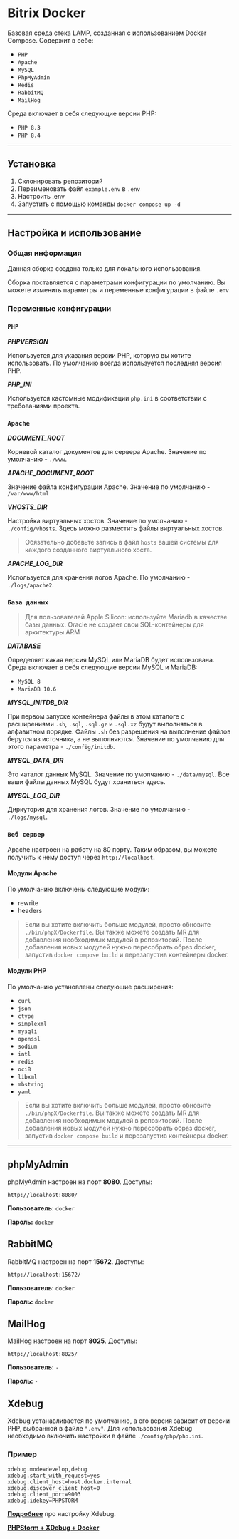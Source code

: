 # Bitrix Docker

Базовая среда стека LAMP, созданная с использованием Docker Compose. Содержит в себе:

- `PHP`
- `Apache`
- `MySQL`
- `PhpMyAdmin`
- `Redis`
- `RabbitMQ`
- `MailHog`

Среда включает в себя следующие версии PHP:

- `PHP 8.3`
- `PHP 8.4`

---

## Установка

1. Склонировать репозиторий
2. Переименовать файл `example.env` в `.env`
3. Настроить .env
4. Запустить с помощью команды `docker compose up -d`

---

## Настройка и использование

### Общая информация

Данная сборка создана только для локального использования.

Сборка поставляется с параметрами конфигурации по умолчанию. Вы можете изменить параметры и переменные конфигурации в
файле `.env`

### Переменные конфигурации

### `PHP`

_**PHPVERSION**_

Используется для указания версии PHP, которую вы хотите использовать. По умолчанию всегда используется последняя версия
PHP.

_**PHP_INI**_

Используется кастомные модификации `php.ini` в соответствии с требованиями проекта.

### `Apache`

_**DOCUMENT_ROOT**_

Корневой каталог документов для сервера Apache. Значение по умолчанию - `./www`.

_**APACHE_DOCUMENT_ROOT**_

Значение файла конфигурации Apache. Значение по умолчанию - `/var/www/html`

_**VHOSTS_DIR**_

Настройка виртуальных хостов. Значение по умолчанию - `./config/vhosts`. Здесь можно разместить файлы виртуальных
хостов.

> Обязательно добавьте запись в файл `hosts` вашей системы для каждого созданного виртуального хоста.

_**APACHE_LOG_DIR**_

Используется для хранения логов Apache. По умолчанию - `./logs/apache2`.

### `База данных`

> Для пользователей Apple Silicon: используйте Mariadb в качестве базы данных. Oracle не создает свои SQL-контейнеры для
> архитектуры ARM

_**DATABASE**_

Определяет какая версия MySQL или MariaDB будет использована. Среда включает в себя следующие версии MySQL и MariaDB:

- `MySQL 8`
- `MariaDB 10.6`

_**MYSQL_INITDB_DIR**_

При первом запуске контейнера файлы в этом каталоге с расширениями `.sh`, `.sql`, `.sql.gz` и
`.sql.xz` будут выполняться в алфавитном порядке. Файлы `.sh` без разрешения на выполнение файлов берутся из источника,
а не выполняются.
Значение по умолчанию для этого параметра - `./config/initdb`.

_**MYSQL_DATA_DIR**_

Это каталог данных MySQL. Значение по умолчанию - `./data/mysql`. Все ваши файлы данных MySQL будут храниться здесь.

_**MYSQL_LOG_DIR**_

Диркутория для хранения логов. Значение по умолчанию - `./logs/mysql`.

### `Веб сервер`

Apache настроен на работу на 80 порту. Таким образом, вы можете получить к нему доступ через `http://localhost`.

#### Модули Apache

По умолчанию включены следующие модули:

- rewrite
- headers

> Если вы хотите включить больше модулей, просто обновите `./bin/phpX/Dockerfile`. Вы также можете создать MR для
> добавления необходимых модулей в репозиторий.
> После добавления новых модулей нужно пересобрать образ docker, запустив `docker compose build` и перезапустив
> контейнеры docker.

#### Модули PHP

По умолчанию установлены следующие расширения:

- `curl`
- `json`
- `ctype`
- `simplexml`
- `mysqli`
- `openssl`
- `sodium`
- `intl`
- `redis`
- `oci8`
- `libxml`
- `mbstring`
- `yaml`

> Если вы хотите включить больше модулей, просто обновите `./bin/phpX/Dockerfile`. Вы также можете создать MR для
> добавления необходимых модулей в репозиторий.
> После добавления новых модулей нужно пересобрать образ docker, запустив `docker compose build` и перезапустив
> контейнеры docker.

---

## phpMyAdmin

phpMyAdmin настроен на порт **8080**. Доступы:

`http://localhost:8080/`

**Пользователь:** `docker`

**Пароль:** `docker`

## RabbitMQ

RabbitMQ настроен на порт **15672**. Доступы:

`http://localhost:15672/`

**Пользователь:** `docker`

**Пароль:** `docker`

## MailHog

MailHog настроен на порт **8025**. Доступы:

`http://localhost:8025/`

**Пользователь:** `-`

**Пароль:** `-`

## Xdebug

Xdebug устанавливается по умолчанию, а его версия зависит от версии PHP, выбранной в файле `".env"`.
Для использования Xdebug необходимо включить настройки в файле `./config/php/php.ini`.

### Пример

```
xdebug.mode=develop,debug
xdebug.start_with_request=yes
xdebug.client_host=host.docker.internal
xdebug.discover_client_host=0
xdebug.client_port=9003
xdebug.idekey=PHPSTORM
```

**[Подробнее](https://www.jetbrains.com/help/phpstorm/configuring-xdebug.html)** про настройку Xdebug.

**[PHPStorm + XDebug + Docker](https://habr.com/ru/articles/712670/)**